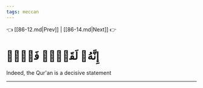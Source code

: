 ```yaml
---
tags: meccan
---
```


👈 [[86-12.md|Prev]] | [[86-14.md|Next]] 👉

# إِنَّهُۥ لَقَوۡلٞ فَصۡلٞ

Indeed, the Qur'an is a decisive statement

---


